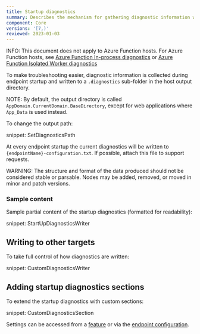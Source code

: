 ```yaml
---
title: Startup diagnostics
summary: Describes the mechanism for gathering diagnostic information when endpoints start
component: Core
versions: '[7,)'
reviewed: 2023-01-03
---
```


INFO: This document does not apply to Azure Function hosts. For Azure Function hosts, see [Azure Function In-process diagnostics](/nservicebus/hosting/azure-functions-service-bus/#configuration-custom-diagnostics) or [Azure Function Isolated Worker diagnostics](/nservicebus/hosting/azure-functions-service-bus/isolated-worker.md#custom-triggers-custom-diagnostics)

To make troubleshooting easier, diagnostic information is collected during endpoint startup and written to a `.diagnostics` sub-folder in the host output directory.

NOTE: By default, the output directory is called `AppDomain.CurrentDomain.BaseDirectory`, except for web applications where `App_Data` is used instead.

To change the output path:

snippet: SetDiagnosticsPath

At every endpoint startup the current diagnostics will be written to `{endpointName}-configuration.txt`. If possible, attach this file to support requests.

WARNING: The structure and format of the data produced should not be considered stable or parsable. Nodes may be added, removed, or moved in minor and patch versions.


### Sample content

Sample partial content of the startup diagnostics (formatted for readability):

snippet: StartUpDiagnosticsWriter


## Writing to other targets

To take full control of how diagnostics are written:

snippet: CustomDiagnosticsWriter


## Adding startup diagnostics sections

To extend the startup diagnostics with custom sections:

snippet: CustomDiagnosticsSection

Settings can be accessed from a [feature](/nservicebus/pipeline/features.md#feature-setup) or via the [endpoint configuration](/nservicebus/pipeline/features.md#feature-settings-endpointconfiguration).
